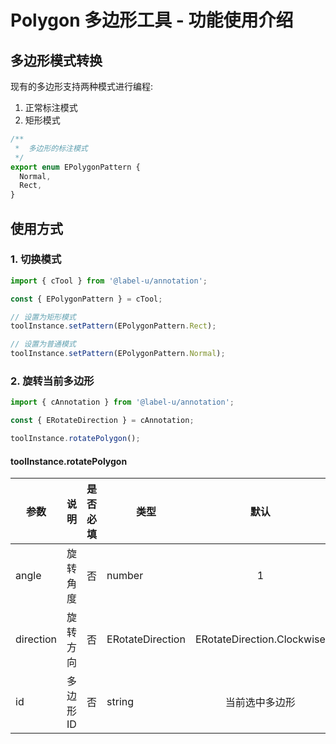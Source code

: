 # Polygon 多边形工具 - 功能使用介绍

## 多边形模式转换

现有的多边形支持两种模式进行编程:

1. 正常标注模式
2. 矩形模式

```ts
/**
 *  多边形的标注模式
 */
export enum EPolygonPattern {
  Normal,
  Rect,
}
```

## 使用方式

### 1. 切换模式

```ts
import { cTool } from '@label-u/annotation';

const { EPolygonPattern } = cTool;

// 设置为矩形模式
toolInstance.setPattern(EPolygonPattern.Rect);

// 设置为普通模式
toolInstance.setPattern(EPolygonPattern.Normal);
```

### 2. 旋转当前多边形

```ts
import { cAnnotation } from '@label-u/annotation';

const { ERotateDirection } = cAnnotation;

toolInstance.rotatePolygon();
```

#### toolInstance.rotatePolygon

| 参数      | 说明      | 是否必填 | 类型             |            默认            |
| --------- | --------- | -------- | ---------------- | :------------------------: |
| angle     | 旋转角度  | 否       | number           |             1              |
| direction | 旋转方向  | 否       | ERotateDirection | ERotateDirection.Clockwise |
| id        | 多边形 ID | 否       | string           |       当前选中多边形       |
